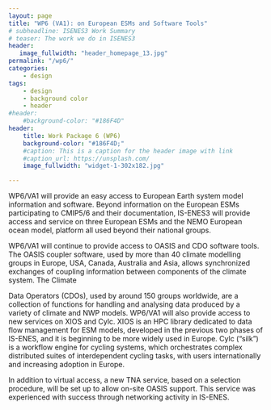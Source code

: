 ```yaml
---
layout: page
title: "WP6 (VA1): on European ESMs and Software Tools"
# subheadline: ISENES3 Work Summary
# teaser: The work we do in ISENES3
header:
   image_fullwidth: "header_homepage_13.jpg"
permalink: "/wp6/"
categories:
    - design
tags:
    - design
    - background color
    - header
#header:
    #background-color: "#186F4D"
header:
    title: Work Package 6 (WP6)
    background-color: "#186F4D;"
    #caption: This is a caption for the header image with link
    #caption_url: https://unsplash.com/
    image_fullwidth: "widget-1-302x182.jpg"

---
```


WP6/VA1 will provide an easy access to European Earth system model information and software. Beyond information on the European ESMs participating to CMIP5/6 and their documentation, IS-ENES3 will provide access and service on three European ESMs and the NEMO European ocean model, platform all used beyond their national groups.

WP6/VA1 will continue to provide access to OASIS and CDO software tools. The OASIS coupler software, used by more than 40 climate modelling groups in Europe, USA, Canada, Australia and Asia, allows synchronized exchanges of coupling information between components of the climate system. The Climate

Data Operators (CDOs), used by around 150 groups worldwide, are a collection of functions for handling and analysing data produced by a variety of climate and NWP models. WP6/VA1 will also provide access to new services on XIOS and Cylc. XIOS is an HPC library dedicated to data flow management for ESM models, developed in the previous two phases of IS-ENES, and it is beginning to be more widely used in Europe. Cylc (“silk”) is a workflow engine for cycling systems, which orchestrates complex distributed suites of interdependent cycling tasks, with users internationally and increasing adoption in Europe.

In addition to virtual access, a new TNA service, based on a selection procedure, will be set up to allow on-site OASIS support. This service was experienced with success through networking activity in IS-ENES.
